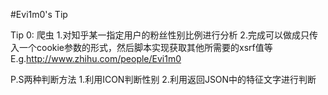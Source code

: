 #Evi1m0's Tip

Tip 0: 爬虫
 1.对知乎某一指定用户的粉丝性别比例进行分析
 2.完成可以做成只传入一个cookie参数的形式，然后脚本实现获取其他所需要的xsrf值等
 E.g.http://www.zhihu.com/people/Evi1m0
 
 P.S两种判断方法
 1.利用ICON判断性别
 2.利用返回JSON中的特征文字进行判断

